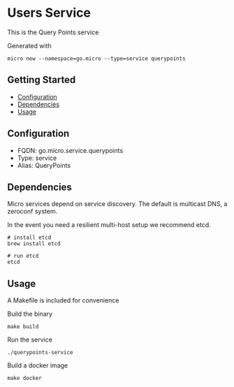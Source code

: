 # Users Service

This is the Query Points service

Generated with

```
micro new --namespace=go.micro --type=service querypoints
```

## Getting Started

- [Configuration](#configuration)
- [Dependencies](#dependencies)
- [Usage](#usage)

## Configuration

- FQDN: go.micro.service.querypoints
- Type: service
- Alias: QueryPoints

## Dependencies

Micro services depend on service discovery. The default is multicast DNS, a zeroconf system.

In the event you need a resilient multi-host setup we recommend etcd.

```
# install etcd
brew install etcd

# run etcd
etcd
```

## Usage

A Makefile is included for convenience

Build the binary

```
make build
```

Run the service
```
./querypoints-service
```

Build a docker image
```
make docker
```